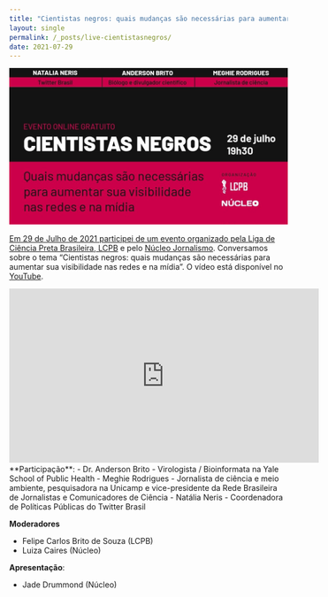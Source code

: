 ```yaml
---
title: "Cientistas negros: quais mudanças são necessárias para aumentar sua visibilidade"
layout: single
permalink: /_posts/live-cientistasnegros/
date: 2021-07-29
---
```


<a href="https://andersonbrito.github.io/_posts/live-cientistasnegros/"><img src="/assets/images/cover_cientistasnegros.jpg" width="700">

Em 29 de Julho de 2021 participei de um evento organizado pela [Liga de Ciência Preta Brasileira, LCPB](https://www.instagram.com/lcpbrasileira/) e pelo [Núcleo Jornalismo](https://nucleo.jor.br/). Conversamos sobre o tema “Cientistas negros: quais mudanças são necessárias para aumentar sua visibilidade nas redes e na mídia”. O vídeo está disponível no [YouTube](https://youtu.be/Dlz3TqlmX98).

<iframe width="560" height="315" src="https://www.youtube.com/embed/Dlz3TqlmX98" title="YouTube video player" frameborder="0" allow="accelerometer; autoplay; clipboard-write; encrypted-media; gyroscope; picture-in-picture" allowfullscreen></iframe>

</br>
**Participação**:
- Dr. Anderson Brito - Virologista / Bioinformata na Yale School of Public Health
- Meghie Rodrigues - Jornalista de ciência e meio ambiente, pesquisadora na Unicamp e vice-presidente da Rede Brasileira de Jornalistas e Comunicadores de Ciência
- Natália Neris - Coordenadora de Políticas Públicas do Twitter Brasil

**Moderadores**
- Felipe Carlos Brito de Souza (LCPB)
- Luiza Caires (Núcleo)

**Apresentação**:
- Jade Drummond (Núcleo)
